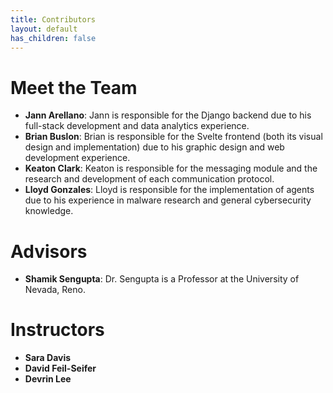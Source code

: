 ```yaml
---
title: Contributors
layout: default
has_children: false
---
```


# Meet the Team
- **Jann Arellano**: Jann is responsible for the Django backend due to his full-stack development and data analytics experience.
- **Brian Buslon**: Brian is responsible for the Svelte frontend (both its visual design and implementation) due to his graphic design and web development experience.
- **Keaton Clark**: Keaton is responsible for the messaging module and the research and development of each communication protocol.
- **Lloyd Gonzales**: Lloyd is responsible for the implementation of agents due to his experience in malware research and general cybersecurity knowledge.

# Advisors
- **Shamik Sengupta**: Dr. Sengupta is a Professor at the University of Nevada, Reno.

# Instructors
- **Sara Davis**
- **David Feil-Seifer**
- **Devrin Lee**
